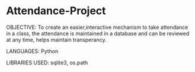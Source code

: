 # Attendance-Project

OBJECTIVE: To create an easier,interactive mechanism to take attendance in a class, the attendance is maintained in a database 
  and can be reviewed at any time, helps maintain transperancy. 
  
LANGUAGES: Python

LIBRARIES USED: sqlite3, os.path
  
 

